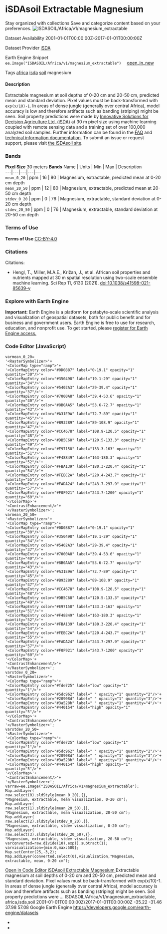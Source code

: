  
#  iSDAsoil Extractable Magnesium 
Stay organized with collections  Save and categorize content based on your preferences. 
![ISDASOIL/Africa/v1/magnesium_extractable](https://developers.google.com/earth-engine/datasets/images/ISDASOIL/ISDASOIL_Africa_v1_magnesium_extractable_sample.png) 

Dataset Availability
    2001-01-01T00:00:00Z–2017-01-01T00:00:00Z 

Dataset Provider
     [ iSDA ](https://isda-africa.com/) 

Earth Engine Snippet
     `    ee.Image("ISDASOIL/Africa/v1/magnesium_extractable")   ` [ open_in_new ](https://code.earthengine.google.com/?scriptPath=Examples:Datasets/ISDASOIL/ISDASOIL_Africa_v1_magnesium_extractable) 

Tags
     [africa](https://developers.google.com/earth-engine/datasets/tags/africa) [isda](https://developers.google.com/earth-engine/datasets/tags/isda) [soil](https://developers.google.com/earth-engine/datasets/tags/soil)
magnesium
#### Description
Extractable magnesium at soil depths of 0-20 cm and 20-50 cm, predicted mean and standard deviation.
Pixel values must be back-transformed with `exp(x/10)-1`.
In areas of dense jungle (generally over central Africa), model accuracy is low and therefore artifacts such as banding (striping) might be seen.
Soil property predictions were made by [Innovative Solutions for Decision Agriculture Ltd. (iSDA)](https://isda-africa.com/) at 30 m pixel size using machine learning coupled with remote sensing data and a training set of over 100,000 analyzed soil samples.
Further information can be found in the [FAQ](https://www.isda-africa.com/isdasoil/faq/) and [technical information documentation](https://www.isda-africa.com/isdasoil/technical-information/). To submit an issue or request support, please visit [the iSDAsoil site](https://isda-africa.com/isdasoil).
### Bands
**Pixel Size** 30 meters 
**Bands**
Name | Units | Min | Max | Description  
---|---|---|---|---  
`mean_0_20` | ppm |  16  |  80  | Magnesium, extractable, predicted mean at 0-20 cm depth  
`mean_20_50` | ppm |  12  |  80  | Magnesium, extractable, predicted mean at 20-50 cm depth  
`stdev_0_20` | ppm |  0  |  76  | Magnesium, extractable, standard deviation at 0-20 cm depth  
`stdev_20_50` | ppm |  0  |  76  | Magnesium, extractable, standard deviation at 20-50 cm depth  
### Terms of Use
**Terms of Use**
[CC-BY-4.0](https://spdx.org/licenses/CC-BY-4.0.html)
### Citations
Citations:
  * Hengl, T., Miller, M.A.E., Križan, J., et al. African soil properties and nutrients mapped at 30 m spatial resolution using two-scale ensemble machine learning. Sci Rep 11, 6130 (2021). [doi:10.1038/s41598-021-85639-y](https://doi.org/10.1038/s41598-021-85639-y)


### Explore with Earth Engine
**Important:** Earth Engine is a platform for petabyte-scale scientific analysis and visualization of geospatial datasets, both for public benefit and for business and government users. Earth Engine is free to use for research, education, and nonprofit use. To get started, please [register for Earth Engine access.](https://console.cloud.google.com/earth-engine)
### Code Editor (JavaScript)
```
varmean_0_20=
'<RasterSymbolizer>'+
'<ColorMap type="ramp">'+
'<ColorMapEntry color="#0D0887" label="0-19.1" opacity="1" quantity="30"/>'+
'<ColorMapEntry color="#350498" label="19.1-29" opacity="1" quantity="34"/>'+
'<ColorMapEntry color="#5402A3" label="29-39.4" opacity="1" quantity="37"/>'+
'<ColorMapEntry color="#7000A8" label="39.4-53.6" opacity="1" quantity="40"/>'+
'<ColorMapEntry color="#8B0AA5" label="53.6-72.7" opacity="1" quantity="43"/>'+
'<ColorMapEntry color="#A31E9A" label="72.7-89" opacity="1" quantity="45"/>'+
'<ColorMapEntry color="#B93289" label="89-108.9" opacity="1" quantity="47"/>'+
'<ColorMapEntry color="#CC4678" label="108.9-120.5" opacity="1" quantity="48"/>'+
'<ColorMapEntry color="#DB5C68" label="120.5-133.3" opacity="1" quantity="49"/>'+
'<ColorMapEntry color="#E97158" label="133.3-163" opacity="1" quantity="51"/>'+
'<ColorMapEntry color="#F48849" label="163-180.3" opacity="1" quantity="52"/>'+
'<ColorMapEntry color="#FBA139" label="180.3-220.4" opacity="1" quantity="54"/>'+
'<ColorMapEntry color="#FEBC2A" label="220.4-243.7" opacity="1" quantity="55"/>'+
'<ColorMapEntry color="#FADA24" label="243.7-297.9" opacity="1" quantity="57"/>'+
'<ColorMapEntry color="#F0F921" label="243.7-1200" opacity="1" quantity="60"/>'+
'</ColorMap>'+
'<ContrastEnhancement/>'+
'</RasterSymbolizer>';
varmean_20_50=
'<RasterSymbolizer>'+
'<ColorMap type="ramp">'+
'<ColorMapEntry color="#0D0887" label="0-19.1" opacity="1" quantity="30"/>'+
'<ColorMapEntry color="#350498" label="19.1-29" opacity="1" quantity="34"/>'+
'<ColorMapEntry color="#5402A3" label="29-39.4" opacity="1" quantity="37"/>'+
'<ColorMapEntry color="#7000A8" label="39.4-53.6" opacity="1" quantity="40"/>'+
'<ColorMapEntry color="#8B0AA5" label="53.6-72.7" opacity="1" quantity="43"/>'+
'<ColorMapEntry color="#A31E9A" label="72.7-89" opacity="1" quantity="45"/>'+
'<ColorMapEntry color="#B93289" label="89-108.9" opacity="1" quantity="47"/>'+
'<ColorMapEntry color="#CC4678" label="108.9-120.5" opacity="1" quantity="48"/>'+
'<ColorMapEntry color="#DB5C68" label="120.5-133.3" opacity="1" quantity="49"/>'+
'<ColorMapEntry color="#E97158" label="133.3-163" opacity="1" quantity="51"/>'+
'<ColorMapEntry color="#F48849" label="163-180.3" opacity="1" quantity="52"/>'+
'<ColorMapEntry color="#FBA139" label="180.3-220.4" opacity="1" quantity="54"/>'+
'<ColorMapEntry color="#FEBC2A" label="220.4-243.7" opacity="1" quantity="55"/>'+
'<ColorMapEntry color="#FADA24" label="243.7-297.9" opacity="1" quantity="57"/>'+
'<ColorMapEntry color="#F0F921" label="243.7-1200" opacity="1" quantity="60"/>'+
'</ColorMap>'+
'<ContrastEnhancement/>'+
'</RasterSymbolizer>';
varstdev_0_20=
'<RasterSymbolizer>'+
'<ColorMap type="ramp">'+
'<ColorMapEntry color="#fde725" label="low" opacity="1" quantity="1"/>'+
'<ColorMapEntry color="#5dc962" label=" " opacity="1" quantity="2"/>'+
'<ColorMapEntry color="#20908d" label=" " opacity="1" quantity="3"/>'+
'<ColorMapEntry color="#3a528b" label=" " opacity="1" quantity="4"/>'+
'<ColorMapEntry color="#440154" label="high" opacity="1" quantity="5"/>'+
'</ColorMap>'+
'<ContrastEnhancement/>'+
'</RasterSymbolizer>';
varstdev_20_50=
'<RasterSymbolizer>'+
'<ColorMap type="ramp">'+
'<ColorMapEntry color="#fde725" label="low" opacity="1" quantity="1"/>'+
'<ColorMapEntry color="#5dc962" label=" " opacity="1" quantity="2"/>'+
'<ColorMapEntry color="#20908d" label=" " opacity="1" quantity="3"/>'+
'<ColorMapEntry color="#3a528b" label=" " opacity="1" quantity="4"/>'+
'<ColorMapEntry color="#440154" label="high" opacity="1" quantity="5"/>'+
'</ColorMap>'+
'<ContrastEnhancement/>'+
'</RasterSymbolizer>';
varraw=ee.Image("ISDASOIL/Africa/v1/magnesium_extractable");
Map.addLayer(
raw.select(0).sldStyle(mean_0_20),{},
"Magnesium, extractable, mean visualization, 0-20 cm");
Map.addLayer(
raw.select(1).sldStyle(mean_20_50),{},
"Magnesium, extractable, mean visualization, 20-50 cm");
Map.addLayer(
raw.select(2).sldStyle(stdev_0_20),{},
"Magnesium, extractable, stdev visualization, 0-20 cm");
Map.addLayer(
raw.select(3).sldStyle(stdev_20_50),{},
"Magnesium, extractable, stdev visualization, 20-50 cm");
varconverted=raw.divide(10).exp().subtract(1);
varvisualization={min:0,max:500};
Map.setCenter(25,-3,2);
Map.addLayer(converted.select(0),visualization,"Magnesium, extractable, mean, 0-20 cm");
```
[ Open in Code Editor ](https://code.earthengine.google.com/?scriptPath=Examples:Datasets/ISDASOIL/ISDASOIL_Africa_v1_magnesium_extractable)
[ iSDAsoil Extractable Magnesium ](https://developers.google.com/earth-engine/datasets/catalog/ISDASOIL_Africa_v1_magnesium_extractable)
Extractable magnesium at soil depths of 0-20 cm and 20-50 cm, predicted mean and standard deviation. Pixel values must be back-transformed with exp(x/10)-1. In areas of dense jungle (generally over central Africa), model accuracy is low and therefore artifacts such as banding (striping) might be seen. Soil property predictions were …
ISDASOIL/Africa/v1/magnesium_extractable, africa,isda,soil 
2001-01-01T00:00:00Z/2017-01-01T00:00:00Z
-35.22 -31.46 37.98 57.08 
Google Earth Engine
https://developers.google.com/earth-engine/datasets
  * [ ](https://doi.org/https://isda-africa.com/)
  * [ ](https://doi.org/https://developers.google.com/earth-engine/datasets/catalog/ISDASOIL_Africa_v1_magnesium_extractable)


